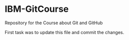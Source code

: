 # IBM-GitCourse
Repository for the Course about Git and GitHub

First task was to update this file and commit the changes.
